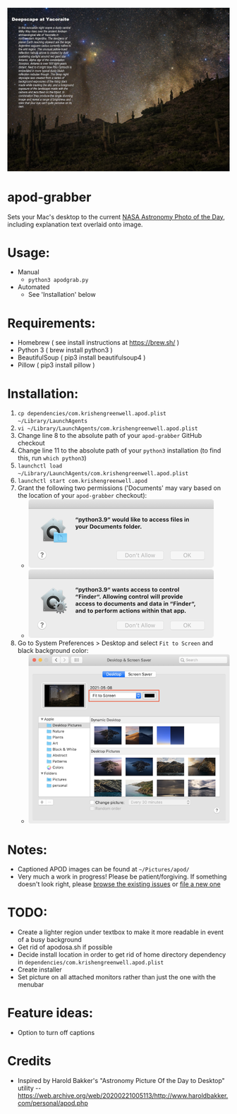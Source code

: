 ![Example image created by apod-grabber](docs/2021-05-08.png)

apod-grabber
============
Sets your Mac's desktop to the current [NASA Astronomy Photo of the Day](https://apod.nasa.gov/apod/), including explanation text overlaid onto image.

# Usage:
- Manual
  - `python3 apodgrab.py`
- Automated
  - See 'Installation' below

# Requirements:
 - Homebrew ( see install instructions at https://brew.sh/ )
 - Python 3 ( brew install python3 )
 - BeautifulSoup ( pip3 install beautifulsoup4 )
 - Pillow ( pip3 install pillow )

# Installation:
 1. `cp dependencies/com.krishengreenwell.apod.plist ~/Library/LaunchAgents`
 3. `vi ~/Library/LaunchAgents/com.krishengreenwell.apod.plist`
 4. Change line 8 to the absolute path of your `apod-grabber` GitHub checkout
 5. Change line 11 to the absolute path of your `python3` installation (to find this, run `which python3`)
 6. `launchctl load ~/Library/LaunchAgents/com.krishengreenwell.apod.plist`
 7. `launchctl start com.krishengreenwell.apod`
 8. Grant the following two permissions ('Documents' may vary based on the location of your `apod-grabber` checkout):
    - ![documents folder permission request](docs/python3-documents-folder.png)
    - ![finder permission request](docs/python3-finder.png)
 9. Go to System Preferences > Desktop and select `Fit to Screen` and black background color:
    - ![system preferences desktop preference pane](docs/desktop-fit-to-screen-and-black-background.png)

# Notes:
 - Captioned APOD images can be found at `~/Pictures/apod/`
 - Very much a work in progress! Please be patient/forgiving. If something doesn't look right, please [browse the existing issues](https://github.com/asterizk/apod-grabber/issues) or [file a new one](https://github.com/asterizk/apod-grabber/issues/new)
 
# TODO:
 - Create a lighter region under textbox to make it more readable in event of a busy background
 - Get rid of apodosa.sh if possible
 - Decide install location in order to get rid of home directory dependency in `dependencies/com.krishengreenwell.apod.plist`
 - Create installer
 - Set picture on all attached monitors rather than just the one with the menubar

# Feature ideas:
 - Option to turn off captions

# Credits
 - Inspired by Harold Bakker's "Astronomy Picture Of the Day to Desktop" utility -- https://web.archive.org/web/20200221005113/http://www.haroldbakker.com/personal/apod.php
